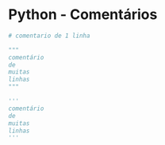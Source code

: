 # Python - Comentários

~~~python
# comentario de 1 linha

"""
comentário 
de 
muitas
linhas
"""

'''
comentário 
de 
muitas
linhas
'''
~~~